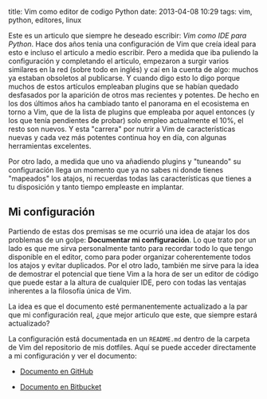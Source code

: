 title: Vim como editor de codigo Python
date: 2013-04-08 10:29
tags: vim, python, editores, linux

Este es un articulo que siempre he deseado escribir: *Vim como IDE para Python*.
Hace dos años tenia una configuración de Vim que creía ideal para esto e incluso
el articulo a medio escribir. Pero a medida que iba puliendo la configuración y
completando el articulo, empezaron a surgir varios similares en la red (sobre
todo en inglés) y caí en la cuenta de algo: muchos ya estaban obsoletos al
publicarse. Y cuando digo esto lo digo porque muchos de estos artículos
empleaban plugins que se habían quedado desfasados por la aparición de otros mas
recientes y potentes. De hecho en los dos últimos años ha cambiado tanto el
panorama en el ecosistema en torno a Vim, que de la lista de plugins que
empleaba por aquel entonces (y los que tenía pendientes de probar) solo empleo
actualmente el 10%, el resto son nuevos. Y esta "carrera" por nutrir a Vim de
características nuevas y cada vez más potentes continua hoy en día, con algunas
herramientas excelentes.

Por otro lado, a medida que uno va añadiendo plugins y "tuneando" su
configuración llega un momento que ya no sabes ni donde tienes "mapeados" los
atajos, ni recuerdas todas las características que tienes a tu disposición y
tanto tiempo empleaste en implantar.

## Mi configuración

Partiendo de estas dos premisas se me ocurrió una idea de atajar los dos
problemas de un golpe: __Documentar mi configuración__. Lo que trato por un lado
es que me sirva personalmente tanto para recordar todo lo que tengo disponible
en el editor, como para poder organizar coherentemente todos los atajos y evitar
duplicados. Por el otro lado, también me sirve para la idea de demostrar el
potencial que tiene Vim a la hora de ser un editor de código que puede estar a
la altura de cualquier IDE, pero con todas las ventajas inherentes a la
filosofía única de Vim.

La idea es que el documento esté permanentemente actualizado a la par que mi
configuración real, ¿que mejor articulo que este, que siempre estará
actualizado?

La configuración está documentada en un `README.md` dentro de la carpeta de Vim
del repositorio de mis dotfiles. Aquí se puede acceder directamente a mi
configuración y ver el documento:

- [Documento en GitHub][gh]
- [Documento en Bitbucket][bb]

  [gh]: https://github.com/joedicastro/dotfiles/tree/master/vim
  [bb]: https://bitbucket.org/joedicastro/dotfiles/src/master/vim

